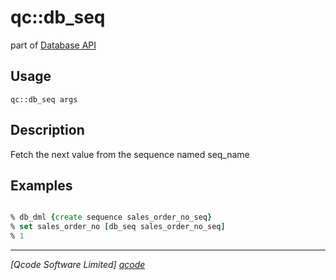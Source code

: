 qc::db_seq
==========

part of [Database API](../qc/wiki/DatabaseApi)

Usage
-----
`qc::db_seq args`

Description
-----------
Fetch the next value from the sequence named seq_name

Examples
--------
```tcl

% db_dml {create sequence sales_order_no_seq}
% set sales_order_no [db_seq sales_order_no_seq]
% 1

```

----------------------------------
*[Qcode Software Limited] [qcode]*

[qcode]: http://www.qcode.co.uk "Qcode Software"